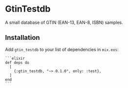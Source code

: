 # GtinTestdb

A small database of GTIN (EAN-13, EAN-8, ISBN) samples.

## Installation

Add `gtin_testdb` to your list of dependencies in `mix.exs`:

    ```elixir
    def deps do
      [
        {:gtin_testdb, "~> 0.1.0", only: :test},
      ]
    end
    ```
